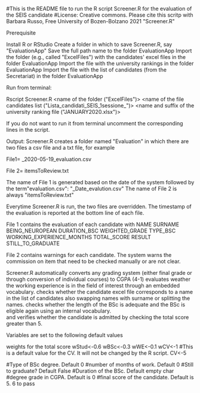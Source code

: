 #This is the README file to run the R script Screener.R for the evaluation of the SEIS candidate
#License: Creative commons. Please cite this scritp with Barbara Russo, Free University of Bozen-Bolzano 2021 "Screener.R" 

Prerequisite

Install R or RStudio
Create a folder in which to save Screener.R, say "EvaluationApp"
Save the full path name to the folder EvaluationApp
Import the folder (e.g., called "ExcelFiles") with the candidates' excel files in the folder EvaluationApp
Import the file with the university rankings in the folder EvaluationApp
Import the file with the list of candidates (from the Secretariat) in the folder EvaluationApp

Run from terminal:

Rscript Screener.R <path to folder EvaluationApp> <name of the folder ("ExcelFiles")> <name of the file candidates list ("Lista_candidati_SEIS_1sessione_")> <name and suffix of the university ranking file ("JANUARY2020.xlsx")>

If you do not want to run it from terminal uncomment the corresponding lines in the script. 

Output:
Screener.R creates a folder named "Evaluation" in which there are two files a csv file and a txt file, for example

File1= _2020-05-19_evaluation.csv

File 2= itemsToReview.txt

The name of File 1 is generated based on the date of the system followed by the term"evaluation.csv":  "_Date_evalution.csv"
The name of File 2 is always "itemsToReview.txt"

Everytime Screener.R is run, the two files are overridden. The timestamp of the evaluation is reported at the bottom line of each file. 

File 1 contains the evaluation of each candidate with 
NAME	SURNAME	BEING_NEUROPEAN	DURATION_BSC	WEIGHTED_GRADE	TYPE_BSC	WORKING_EXPERIENCE_MONTHS	TOTAL_SCORE	RESULT	STILL_TO_GRADUATE

File 2 contains warnings for each candidate. The system warns the commission on item that need to be checked manually or are not clear.

Screener.R 
automatically converts any grading system (either final grade or through conversion of individual courses) to CGPA (4-1) 
evaluates weather the working experience is in the field of interest through an embedded vocabulary.
checks whether the candidate excel file corresponds to a name in the list of candidates also swapping names with surname or splitting the names. 
checks whether the length of the BSc is adequate and the BSc is eligible again using an internal vocabulary.  
and verifies whether the candidate is admitted by checking the total score greater than 5.

Variables are set to the following default values

weights for the total score
wStud<-0.6
wBSc<-0.3
wWE<-0.1
wCV<-1
#This is a default value for the CV. It will not be changed by the R script. 
CV<-5

#Type of BSc degree. Default 0
#number of months of work. Default 0
#Still to graduate? Default False
#Duration of the BSc. Default empty char
#degree grade in CGPA. Default is 0
#final score of the candidate. Default is 5. 6 to pass



